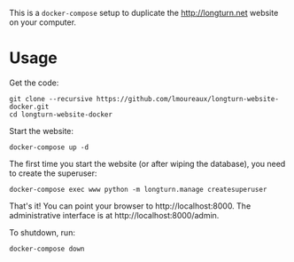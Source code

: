 This is a `docker-compose` setup to duplicate the http://longturn.net website on your computer.

# Usage

Get the code:
```
git clone --recursive https://github.com/lmoureaux/longturn-website-docker.git
cd longturn-website-docker
```

Start the website:
```
docker-compose up -d
```

The first time you start the website (or after wiping the database), you need to create the superuser:
```
docker-compose exec www python -m longturn.manage createsuperuser
```

That's it! You can point your browser to http://localhost:8000. The administrative interface is at http://localhost:8000/admin.

To shutdown, run:
```
docker-compose down
```

